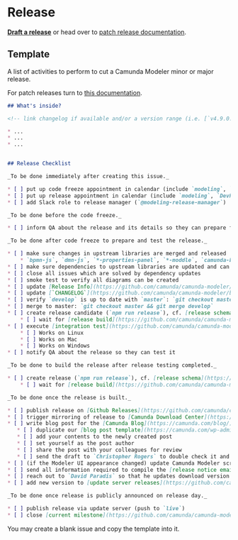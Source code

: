 # Release

__[Draft a release](https://github.com/camunda/camunda-modeler/issues/new?body=%23%23%20What%27s%20inside%3F%0A%0A%3C%21--%20link%20changelog%20if%20available%20and%2For%20a%20version%20range%20%28i.e.%20%5B%60v4.9.0...develop%60%5D%28https%3A%2F%2Fgithub.com%2Fcamunda%2Fcamunda-modeler%2Fcompare%2Fv4.9.0...develop%29%29%20--%3E%0A%0A%2A%20...%0A%2A%20...%0A%2A%20...%0A%0A%0A%23%23%20Release%20Checklist%0A%0A_To%20be%20done%20immediately%20after%20creating%20this%20issue._%0A%0A%2A%20%5B%20%5D%20put%20up%20code%20freeze%20appointment%20in%20calendar%20%28include%20%60modeling%60%2C%20%60qa%60%2C%20%60infra%60%2C%20and%20%60Team-Support%60%29%0A%2A%20%5B%20%5D%20put%20up%20release%20appointment%20in%20calendar%20%28include%20%60modeling%60%2C%20%60DevRel%60%20and%20Marketing%20%5B%20%60Christopher%20Rogers%60%20%5D%29%0A%2A%20%5B%20%5D%20add%20Slack%20role%20to%20release%20manager%20%28%60%40modeling-release-manager%60%29%0A%0A_To%20be%20done%20before%20the%20code%20freeze._%0A%0A%2A%20%5B%20%5D%20inform%20QA%20about%20the%20release%20and%20its%20details%20so%20they%20can%20prepare%20for%20testing%0A%0A_To%20be%20done%20after%20code%20freeze%20to%20prepare%20and%20test%20the%20release._%0A%0A%2A%20%5B%20%5D%20make%20sure%20changes%20in%20upstream%20libraries%20are%20merged%20and%20released%0A%20%20%20%20%2A%20%60bpmn-js%60%2C%20%60dmn-js%60%2C%20%60%2A-properties-panel%60%2C%20%60%2A-moddle%60%2C%20%60camunda-bpmn-js%60%2C%20%60form-js%60%2C%20...%0A%2A%20%5B%20%5D%20make%20sure%20dependencies%20to%20upstream%20libraries%20are%20updated%20and%20can%20be%20installed%20%28%60rm%20-rf%20node_modules%20%26%26%20npm%20i%20%26%26%20npm%20run%20all%60%20works%29%0A%2A%20%5B%20%5D%20close%20all%20issues%20which%20are%20solved%20by%20dependency%20updates%0A%2A%20%5B%20%5D%20smoke%20test%20to%20verify%20all%20diagrams%20can%20be%20created%0A%2A%20%5B%20%5D%20update%20%5BRelease%20Info%5D%28https%3A%2F%2Fgithub.com%2Fcamunda%2Fcamunda-modeler%2Fblob%2Fdevelop%2Fclient%2Fsrc%2Fplugins%2Fversion-info%2FReleaseInfo.js%29%0A%2A%20%5B%20%5D%20update%20%5B%60CHANGELOG%60%5D%28https%3A%2F%2Fgithub.com%2Fcamunda%2Fcamunda-modeler%2Fblob%2Fdevelop%2FCHANGELOG.md%29%0A%2A%20%5B%20%5D%20verify%20%60develop%60%20is%20up%20to%20date%20with%20%60master%60%3A%20%60git%20checkout%20master%20%26%26%20git%20pull%20%26%26%20git%20checkout%20develop%20%26%26%20git%20merge%20master%60%0A%2A%20%5B%20%5D%20merge%20to%20master%3A%20%60git%20checkout%20master%20%26%26%20git%20merge%20develop%60%0A%2A%20%5B%20%5D%20create%20release%20candidate%20%28%60npm%20run%20release%60%29%2C%20cf.%20%5Brelease%20schema%5D%28https%3A%2F%2Fgithub.com%2Fbpmn-io%2Finternal-docs%2Ftree%2Fmaster%2Frelease-schema%29%3B%20e.g%20%60v1.0.0-rc.0%60%0A%20%20%20%20%2A%20%5B%20%5D%20wait%20for%20%5Brelease%20build%5D%28https%3A%2F%2Fgithub.com%2Fcamunda%2Fcamunda-modeler%2Factions%2Fworkflows%2FRELEASE.yml%29%20to%20create%20the%20%5Bartifacts%5D%28https%3A%2F%2Fgithub.com%2Fcamunda%2Fcamunda-modeler%2Freleases%29%0A%2A%20%5B%20%5D%20execute%20%5Bintegration%20test%5D%28https%3A%2F%2Fgithub.com%2Fcamunda%2Fcamunda-modeler%2Fblob%2Fmaster%2Fdocs%2F.project%2FINTEGRATION_TEST.md%29%20on%20%5Breleased%20artifacts%5D%28https%3A%2F%2Fgithub.com%2Fcamunda%2Fcamunda-modeler%2Freleases%29%0A%20%20%20%20%2A%20%5B%20%5D%20Works%20on%20Linux%0A%20%20%20%20%2A%20%5B%20%5D%20Works%20on%20Mac%0A%20%20%20%20%2A%20%5B%20%5D%20Works%20on%20Windows%0A%2A%20%5B%20%5D%20notify%20QA%20about%20the%20release%20so%20they%20can%20test%20it%0A%0A_To%20be%20done%20to%20build%20the%20release%20after%20release%20testing%20completed._%0A%0A%2A%20%5B%20%5D%20create%20release%20%28%60npm%20run%20release%60%29%2C%20cf.%20%5Brelease%20schema%5D%28https%3A%2F%2Fgithub.com%2Fbpmn-io%2Finternal-docs%2Ftree%2Fmaster%2Frelease-schema%29%0A%20%20%20%20%2A%20%5B%20%5D%20wait%20for%20%5Brelease%20build%5D%28https%3A%2F%2Fgithub.com%2Fcamunda%2Fcamunda-modeler%2Factions%2Fworkflows%2FRELEASE.yml%29%20to%20create%20the%20%5Bartifacts%5D%28https%3A%2F%2Fgithub.com%2Fcamunda%2Fcamunda-modeler%2Freleases%29%0A%0A_To%20be%20done%20once%20the%20release%20is%20built._%0A%0A%2A%20%5B%20%5D%20publish%20release%20on%20%5BGithub%20Releases%5D%28https%3A%2F%2Fgithub.com%2Fcamunda%2Fcamunda-modeler%2Freleases%29%0A%2A%20%5B%20%5D%20trigger%20mirroring%20of%20release%20to%20%5BCamunda%20Download%20Center%5D%28https%3A%2F%2Fdownloads.camunda.cloud%2Frelease%2Fcamunda-modeler%2F%29%20via%20%5BJenkins%5D%28https%3A%2F%2Fci.cambpm.camunda.cloud%2Fjob%2Fsideprojects%2Fjob%2Fcamunda-modeler-desktop-RELEASE%2Fbuild%3Fdelay%3D0sec%29%0A%2A%20%5B%20%5D%20write%20blog%20post%20for%20the%20%5BCamunda%20Blog%5D%28https%3A%2F%2Fcamunda.com%2Fblog%2F%29%0A%20%20%20%2A%20%5B%20%5D%20duplicate%20our%20%5Bblog%20post%20template%5D%28https%3A%2F%2Fcamunda.com%2Fwp-admin%2Fedit.php%3Fs%3DTemplate%2B-%2BCamunda%2BModeler%2BRelease%2BBlog%2BPost%29%20via%20%60PA%20duplicate%60%0A%20%20%20%2A%20%5B%20%5D%20add%20your%20contents%20to%20the%20newly%20created%20post%0A%20%20%20%2A%20%5B%20%5D%20set%20yourself%20as%20the%20post%20author%0A%20%20%20%2A%20%5B%20%5D%20share%20the%20post%20with%20your%20colleagues%20for%20review%0A%20%20%20%2A%20%5B%20%5D%20send%20the%20draft%20to%20%60Christopher%20Rogers%60%20to%20double%20check%20it%20and%20coordinate%20publishing%0A%2A%20%5B%20%5D%20%28if%20the%20Modeler%20UI%20appearance%20changed%29%20update%20Camunda%20Modeler%20screenshots%20%28and%20potentially%20text%20content%29%20in%20the%20docs%20using%20%5Bautomation%20scripts%5D%28https%3A%2F%2Fgithub.com%2Fcamunda%2Fcamunda-docs-modeler-screenshots%29%0A%2A%20%5B%20%5D%20send%20all%20information%20required%20to%20compile%20the%20%5Brelease%20notice%20email%5D%28https%3A%2F%2Fgithub.com%2Fbpmn-io%2Finternal-docs%2Fblob%2Fmaster%2Fcamunda-modeler%2FREADME.md%23release-notice-email%29%20to%20the%20%5B%60%40product-release-presentation-dri%60%20role%5D%28https%3A%2F%2Fconfluence.camunda.com%2Fpages%2Fviewpage.action%3FspaceKey%3DHAN%26title%3DRelease%2BPresentation%2BProcess%23ReleasePresentationProcess-OrganisingtheReleasePresentation%29%0A%2A%20%5B%20%5D%20reach%20out%20to%20%60David%20Paradis%60%20so%20that%20he%20updates%20download%20version%20of%20%5BCamunda%20Modeler%5D%28https%3A%2F%2Fcamunda.com%2Fde%2Fdownload%2Fmodeler%2F%29%20on%20release%20day%0A%2A%20%5B%20%5D%20add%20new%20version%20to%20%5Bupdate%20server%20releases%5D%28https%3A%2F%2Fgithub.com%2Fcamunda%2Fcamunda-modeler-update-server%2Fblob%2Fmaster%2Freleases.json%29%0A%0A_To%20be%20done%20once%20release%20is%20publicly%20announced%20on%20release%20day._%0A%0A%2A%20%5B%20%5D%20publish%20release%20via%20update%20server%20%28push%20to%20%60live%60%29%0A%2A%20%5B%20%5D%20close%20%5Bcurrent%20milestone%5D%28https%3A%2F%2Fgithub.com%2Fcamunda%2Fcamunda-modeler%2Fmilestones%29%0A&title=Release+Camunda+Modeler+vX.X.X&labels=release&title=Release+Camunda+Modeler+vX.X.X&labels=release)__ or head over to [patch release documentation](./PATCH_RELEASE.md).


## Template

A list of activities to perform to cut a Camunda Modeler minor or major release.

For patch releases turn to [this documentation](./PATCH_RELEASE.md).

```markdown
## What's inside?

<!-- link changelog if available and/or a version range (i.e. [`v4.9.0...develop`](https://github.com/camunda/camunda-modeler/compare/v4.9.0...develop)) -->

* ...
* ...
* ...


## Release Checklist

_To be done immediately after creating this issue._

* [ ] put up code freeze appointment in calendar (include `modeling`, `qa`, `infra`, and `Team-Support`)
* [ ] put up release appointment in calendar (include `modeling`, `DevRel` and Marketing [ `Christopher Rogers` ])
* [ ] add Slack role to release manager (`@modeling-release-manager`)

_To be done before the code freeze._

* [ ] inform QA about the release and its details so they can prepare for testing

_To be done after code freeze to prepare and test the release._

* [ ] make sure changes in upstream libraries are merged and released
    * `bpmn-js`, `dmn-js`, `*-properties-panel`, `*-moddle`, `camunda-bpmn-js`, `form-js`, ...
* [ ] make sure dependencies to upstream libraries are updated and can be installed (`rm -rf node_modules && npm i && npm run all` works)
* [ ] close all issues which are solved by dependency updates
* [ ] smoke test to verify all diagrams can be created
* [ ] update [Release Info](https://github.com/camunda/camunda-modeler/blob/develop/client/src/plugins/version-info/ReleaseInfo.js)
* [ ] update [`CHANGELOG`](https://github.com/camunda/camunda-modeler/blob/develop/CHANGELOG.md)
* [ ] verify `develop` is up to date with `master`: `git checkout master && git pull && git checkout develop && git merge master`
* [ ] merge to master: `git checkout master && git merge develop`
* [ ] create release candidate (`npm run release`), cf. [release schema](https://github.com/bpmn-io/internal-docs/tree/master/release-schema); e.g `v1.0.0-rc.0`
    * [ ] wait for [release build](https://github.com/camunda/camunda-modeler/actions/workflows/RELEASE.yml) to create the [artifacts](https://github.com/camunda/camunda-modeler/releases)
* [ ] execute [integration test](https://github.com/camunda/camunda-modeler/blob/master/docs/.project/INTEGRATION_TEST.md) on [released artifacts](https://github.com/camunda/camunda-modeler/releases)
    * [ ] Works on Linux
    * [ ] Works on Mac
    * [ ] Works on Windows
* [ ] notify QA about the release so they can test it

_To be done to build the release after release testing completed._

* [ ] create release (`npm run release`), cf. [release schema](https://github.com/bpmn-io/internal-docs/tree/master/release-schema)
    * [ ] wait for [release build](https://github.com/camunda/camunda-modeler/actions/workflows/RELEASE.yml) to create the [artifacts](https://github.com/camunda/camunda-modeler/releases)

_To be done once the release is built._

* [ ] publish release on [Github Releases](https://github.com/camunda/camunda-modeler/releases)
* [ ] trigger mirroring of release to [Camunda Download Center](https://downloads.camunda.cloud/release/camunda-modeler/) via [Jenkins](https://ci.cambpm.camunda.cloud/job/sideprojects/job/camunda-modeler-desktop-RELEASE/build?delay=0sec)
* [ ] write blog post for the [Camunda Blog](https://camunda.com/blog/)
   * [ ] duplicate our [blog post template](https://camunda.com/wp-admin/edit.php?s=Template+-+Camunda+Modeler+Release+Blog+Post) via `PA duplicate`
   * [ ] add your contents to the newly created post
   * [ ] set yourself as the post author
   * [ ] share the post with your colleagues for review
   * [ ] send the draft to `Christopher Rogers` to double check it and coordinate publishing
* [ ] (if the Modeler UI appearance changed) update Camunda Modeler screenshots (and potentially text content) in the docs using [automation scripts](https://github.com/camunda/camunda-docs-modeler-screenshots)
* [ ] send all information required to compile the [release notice email](https://github.com/bpmn-io/internal-docs/blob/master/camunda-modeler/README.md#release-notice-email) to the [`@product-release-presentation-dri` role](https://confluence.camunda.com/pages/viewpage.action?spaceKey=HAN&title=Release+Presentation+Process#ReleasePresentationProcess-OrganisingtheReleasePresentation)
* [ ] reach out to `David Paradis` so that he updates download version of [Camunda Modeler](https://camunda.com/de/download/modeler/) on release day
* [ ] add new version to [update server releases](https://github.com/camunda/camunda-modeler-update-server/blob/master/releases.json)

_To be done once release is publicly announced on release day._

* [ ] publish release via update server (push to `live`)
* [ ] close [current milestone](https://github.com/camunda/camunda-modeler/milestones)
```

You may create a blank issue and copy the template into it.
